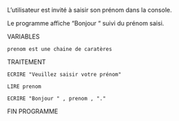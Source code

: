 ﻿L’utilisateur est invité à saisir son prénom dans la console.

Le programme affiche “Bonjour “ suivi du prénom saisi.


VARIABLES

	prenom est une chaine de caratères

TRAITEMENT

	ECRIRE "Veuillez saisir votre prénom"

	LIRE prenom

	ECRIRE "Bonjour " , prenom , "."

FIN PROGRAMME
